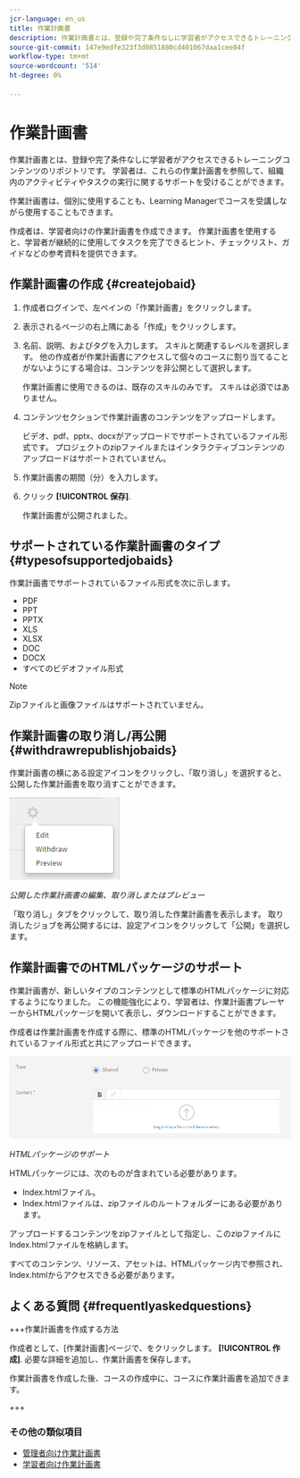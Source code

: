 ```yaml
---
jcr-language: en_us
title: 作業計画書
description: 作業計画書とは、登録や完了条件なしに学習者がアクセスできるトレーニングコンテンツのリポジトリです。 学習者は、これらの作業計画書を参照して、組織内のアクティビティやタスクの実行に関するサポートを受けることができます。
source-git-commit: 147e9edfe323f3d0851880cd401067daa1cee84f
workflow-type: tm+mt
source-wordcount: '514'
ht-degree: 0%

---
```




# 作業計画書

作業計画書とは、登録や完了条件なしに学習者がアクセスできるトレーニングコンテンツのリポジトリです。 学習者は、これらの作業計画書を参照して、組織内のアクティビティやタスクの実行に関するサポートを受けることができます。

作業計画書は、個別に使用することも、Learning Managerでコースを受講しながら使用することもできます。

作成者は、学習者向けの作業計画書を作成できます。 作業計画書を使用すると、学習者が継続的に使用してタスクを完了できるヒント、チェックリスト、ガイドなどの参考資料を提供できます。

## 作業計画書の作成 {#createjobaid}

1. 作成者ログインで、左ペインの「作業計画書」をクリックします。
1. 表示されるページの右上隅にある「作成」をクリックします。
1. 名前、説明、およびタグを入力します。 スキルと関連するレベルを選択します。 他の作成者が作業計画書にアクセスして個々のコースに割り当てることがないようにする場合は、コンテンツを非公開として選択します。

   作業計画書に使用できるのは、既存のスキルのみです。 スキルは必須ではありません。

1. コンテンツセクションで作業計画書のコンテンツをアップロードします。

   ビデオ、pdf、pptx、docxがアップロードでサポートされているファイル形式です。 プロジェクトのzipファイルまたはインタラクティブコンテンツのアップロードはサポートされていません。

1. 作業計画書の期間（分）を入力します。
1. クリック **[!UICONTROL 保存]**.

   作業計画書が公開されました。

## サポートされている作業計画書のタイプ {#typesofsupportedjobaids}

作業計画書でサポートされているファイル形式を次に示します。

* PDF
* PPT
* PPTX
* XLS
* XLSX
* DOC
* DOCX
* すべてのビデオファイル形式

>[!NOTE]
>
>Zipファイルと画像ファイルはサポートされていません。

## 作業計画書の取り消し/再公開 {#withdrawrepublishjobaids}

作業計画書の横にある設定アイコンをクリックし、「取り消し」を選択すると、公開した作業計画書を取り消すことができます。

![](assets/job-aid-withdraw.png)

*公開した作業計画書の編集、取り消しまたはプレビュー*

「取り消し」タブをクリックして、取り消した作業計画書を表示します。 取り消したジョブを再公開するには、設定アイコンをクリックして「公開」を選択します。

## 作業計画書でのHTMLパッケージのサポート

作業計画書が、新しいタイプのコンテンツとして標準のHTMLパッケージに対応するようになりました。 この機能強化により、学習者は、作業計画書プレーヤーからHTMLパッケージを開いて表示し、ダウンロードすることができます。

作成者は作業計画書を作成する際に、標準のHTMLパッケージを他のサポートされているファイル形式と共にアップロードできます。

![](assets/html-job-aid.png)

*HTMLパッケージのサポート*

HTMLパッケージには、次のものが含まれている必要があります。

* Index.htmlファイル。
* Index.htmlファイルは、zipファイルのルートフォルダーにある必要があります。

アップロードするコンテンツをzipファイルとして指定し、このzipファイルにIndex.htmlファイルを格納します。

すべてのコンテンツ、リソース、アセットは、HTMLパッケージ内で参照され、Index.htmlからアクセスできる必要があります。

## よくある質問 {#frequentlyaskedquestions}

+++作業計画書を作成する方法

作成者として、[作業計画書]ページで、をクリックします。 **[!UICONTROL 作成]**. 必要な詳細を追加し、作業計画書を保存します。

作業計画書を作成した後、コースの作成中に、コースに作業計画書を追加できます。

+++

### その他の類似項目

* [管理者向け作業計画書](../../administrators/feature-summary/job-aids.md)
* [学習者向け作業計画書](../../learners/feature-summary/job-aids.md)
